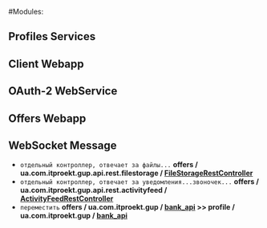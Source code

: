 
#Modules:


Profiles Services
---


Client Webapp
---


OAuth-2 WebService
---


Offers Webapp
---


WebSocket Message
---






* `отдельный контроллер, отвечает за файлы...` **offers / ua.com.itproekt.gup.api.rest.filestorage / [FileStorageRestController](FileStorageRestController)**
* `отдельный контроллер, отвечает за уведомления...звоночек...` **offers / ua.com.itproekt.gup.api.rest.activityfeed / [ActivityFeedRestController](ActivityFeedRestController)**
* `переместить` **offers / ua.com.itproekt.gup / [bank_api](bank_api) >> profile / ua.com.itproekt.gup / [bank_api](bank_api)**
